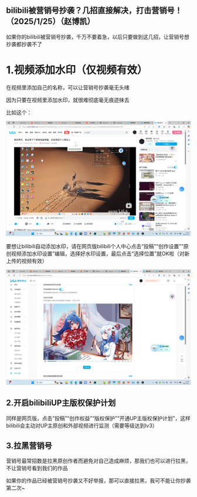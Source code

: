 ## bilibili被营销号抄袭？几招直接解决，打击营销号！（2025/1/25）（赵博凯）

如果你的bilibili被营销号抄袭，千万不要着急，以后只要做到这几招，让营销号想抄袭都抄袭不了

# 1.视频添加水印（仅视频有效）

在视频里添加自己的名称，可以让营销号抄袭毫无头绪

因为只要在视频里添加水印，就很难彻底毫无痕迹抹去

比如这个：

![](/diary/media/65/1.png)

要想让bilibili自动添加水印，请在网页版bilibili个人中心点击“投稿”“创作设置”“原创视频添加水印设置”编辑，选择好水印设置，最后点击“选择位置”就OK啦（对新上传的视频有效）

![](/diary/media/65/2.png)

## 2.开启bilibiliUP主版权保护计划

同样是网页版，点击“投稿”“创作权益”“版权保护”“开通UP主版权保护计划”，这样bilibili会主动对UP主原创和外部视频进行监测（需要等级达到lv3）

## 3.拉黑营销号

营销号最常招数是拉黑原创作者而避免对自己造成麻烦，那我们也可以进行拉黑，不让营销号看到我们的作品

如果你的作品已经被营销号抄袭又不好举报，那可以直接拉黑，我可不能让你抄袭第二次\~
